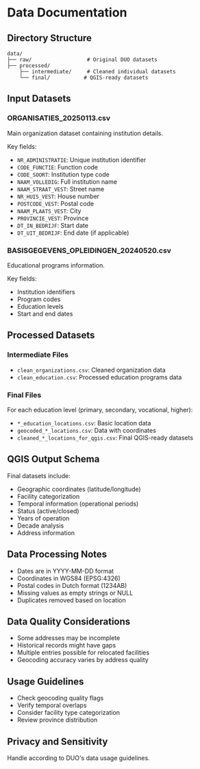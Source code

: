 # Data Documentation

## Directory Structure
```
data/
├── raw/                  # Original DUO datasets
├── processed/
    ├── intermediate/     # Cleaned individual datasets
    └── final/           # QGIS-ready datasets
```

## Input Datasets

### ORGANISATIES_20250113.csv
Main organization dataset containing institution details.

Key fields:
- `NR_ADMINISTRATIE`: Unique institution identifier
- `CODE_FUNCTIE`: Function code
- `CODE_SOORT`: Institution type code
- `NAAM_VOLLEDIG`: Full institution name
- `NAAM_STRAAT_VEST`: Street name
- `NR_HUIS_VEST`: House number
- `POSTCODE_VEST`: Postal code
- `NAAM_PLAATS_VEST`: City
- `PROVINCIE_VEST`: Province
- `DT_IN_BEDRIJF`: Start date
- `DT_UIT_BEDRIJF`: End date (if applicable)

### BASISGEGEVENS_OPLEIDINGEN_20240520.csv
Educational programs information.

Key fields:
- Institution identifiers
- Program codes
- Education levels
- Start and end dates

## Processed Datasets

### Intermediate Files
- `clean_organizations.csv`: Cleaned organization data
- `clean_education.csv`: Processed education programs data

### Final Files
For each education level (primary, secondary, vocational, higher):
- `*_education_locations.csv`: Basic location data
- `geocoded_*_locations.csv`: Data with coordinates
- `cleaned_*_locations_for_qgis.csv`: Final QGIS-ready datasets

## QGIS Output Schema
Final datasets include:
- Geographic coordinates (latitude/longitude)
- Facility categorization
- Temporal information (operational periods)
- Status (active/closed)
- Years of operation
- Decade analysis
- Address information

## Data Processing Notes
- Dates are in YYYY-MM-DD format
- Coordinates in WGS84 (EPSG:4326)
- Postal codes in Dutch format (1234AB)
- Missing values as empty strings or NULL
- Duplicates removed based on location

## Data Quality Considerations
- Some addresses may be incomplete
- Historical records might have gaps
- Multiple entries possible for relocated facilities
- Geocoding accuracy varies by address quality

## Usage Guidelines
- Check geocoding quality flags
- Verify temporal overlaps
- Consider facility type categorization
- Review province distribution

## Privacy and Sensitivity
Handle according to DUO's data usage guidelines.